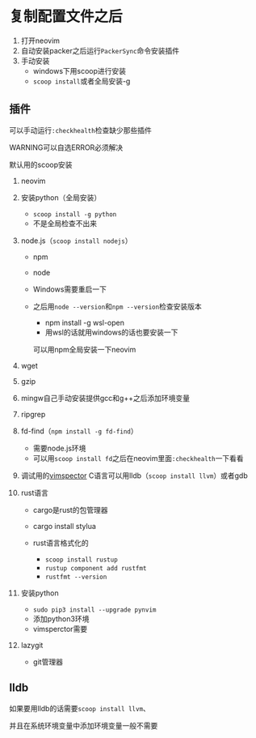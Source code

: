 # 复制配置文件之后

1. 打开neovim
2. 自动安装packer之后运行`PackerSync`命令安装插件
3. 手动安装
   + windows下用scoop进行安装
   + `scoop install`或者全局安装-g

## 插件

可以手动运行`:checkhealth`检查缺少那些插件

WARNING可以自选ERROR必须解决

默认用的scoop安装

1. neovim

2. 安装python（全局安装）

   + `scoop install -g python`
   + 不是全局检查不出来

3. node.js（`scoop install nodejs`）

   + npm

   + node

   + Windows需要重启一下

   + 之后用`node --version`和`npm --version`检查安装版本

     + npm install -g wsl-open
     + 用wsl的话就用windows的话也要安装一下

     可以用npm全局安装一下neovim

4. wget

5. gzip

6. mingw自己手动安装提供gcc和g++之后添加环境变量

7. ripgrep

8. fd-find（`npm install -g fd-find`）

   + 需要node.js环境
   + 可以用`scoop install fd`之后在neovim里面`:checkhealth`一下看看

9. 调试用的[vimspector](https://link.juejin.cn/?target=https%3A%2F%2Fgithub.com%2Fpuremourning%2Fvimspector) C语言可以用lldb（`scoop install llvm`）或者gdb

10. rust语言

    + cargo是rust的包管理器

    + cargo install stylua
    + rust语言格式化的
      + `scoop install rustup`
      + `rustup component add rustfmt`
      + `rustfmt --version`

11. 安装python

    + `sudo pip3 install --upgrade pynvim`
    + 添加python3环境
    + vimsperctor需要

12. lazygit

    + git管理器





## lldb

如果要用lldb的话需要`scoop install llvm`、

并且在系统环境变量中添加环境变量一般不需要



